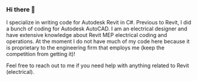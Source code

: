 ### Hi there 👋
I specialize in writing code for Autodesk Revit in C#.  Previous to Revit, I did a bunch of coding for Autodesk AutoCAD.  I am an electrical designer and have extensive knowledge about Revit MEP electrical coding and operations.
At the moment I do not have much of my code here because it is proprietary to the engineering firm that employs me (keep the competition from getting it)!

Feel free to reach out to me if you need help with anything related to Revit (electrical).

<!--
**revitak/revitak** is a ✨ _special_ ✨ repository because its `README.md` (this file) appears on your GitHub profile.

Here are some ideas to get you started:

- 🔭 I’m currently working on ...
- 🌱 I’m currently learning ...
- 👯 I’m looking to collaborate on ...
- 🤔 I’m looking for help with ...
- 💬 Ask me about ...
- 📫 How to reach me: ...
- 😄 Pronouns: ...
- ⚡ Fun fact: ...
-->
